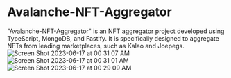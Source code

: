# Avalanche-NFT-Aggregator
"Avalanche-NFT-Aggregator" is an NFT aggregator project developed using TypeScript, MongoDB, and Fastify. It is specifically designed to aggregate NFTs from leading marketplaces, such as Kalao and Joepegs. 
![Screen Shot 2023-06-17 at 00 31 07 AM](https://github.com/izzetemredemir/Avalanche-NFT-Aggregato/assets/11755605/c644728d-a303-42f7-83f8-36f740ff6f97)
![Screen Shot 2023-06-17 at 00 31 01 AM](https://github.com/izzetemredemir/Avalanche-NFT-Aggregato/assets/11755605/f407809d-54a2-4065-9924-c4938ac5b014)
![Screen Shot 2023-06-17 at 00 29 09 AM](https://github.com/izzetemredemir/Avalanche-NFT-Aggregato/assets/11755605/a0b137ef-603a-45b9-84ac-58a0f462802d)
